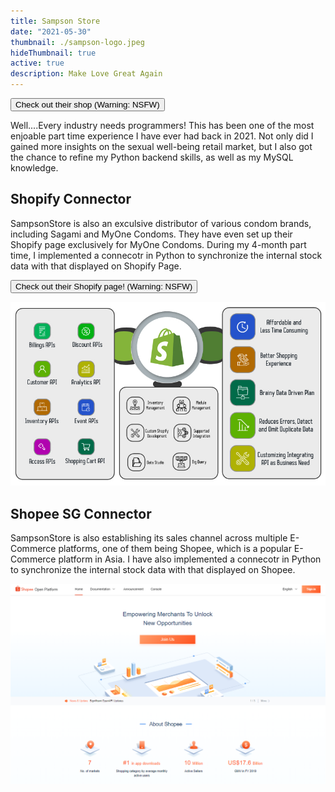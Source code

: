 ```yaml
---
title: Sampson Store
date: "2021-05-30"
thumbnail: ./sampson-logo.jpeg
hideThumbnail: true
active: true
description: Make Love Great Again
---
```


<div class="kg-card kg-image-card kg-width-wide">

<a href="https://www.sampsonstore.com/neovision/condom/home/index.is?locale=enus" target="_blank"><button>Check out their shop (Warning: NSFW)</button></a>

<p>Well....Every industry needs programmers! This has been one of the most enjoable part time experience I have ever had back in 2021. Not only did I gained more insights on the sexual well-being retail market, but I also got the chance to refine my Python backend skills, as well as my MySQL knowledge.</p>

<h2>Shopify Connector</h2>

<p>SampsonStore is also an exculsive distributor of various condom brands, including Sagami and MyOne Condoms. They have even set up their Shopify page exclusively for MyOne Condoms. During my 4-month part time, I implemented a connecotr in Python to synchronize the internal stock data with that displayed on Shopify Page.</p>

<a href="https://www.myonecondoms.com/" target="_blank"><button>Check out their Shopify page! (Warning: NSFW)</button></a>

![Sampson Store](./shopify-api.jpeg)

<h2>Shopee SG Connector</h2>

<p>SampsonStore is also establishing its sales channel across multiple E-Commerce platforms, one of them being Shopee, which is a popular E-Commerce platform in Asia. I have also implemented a connecotr in Python to synchronize the internal stock data with that displayed on Shopee.</p>

![Sampson Store](./shopee-open-api.png)

</div>